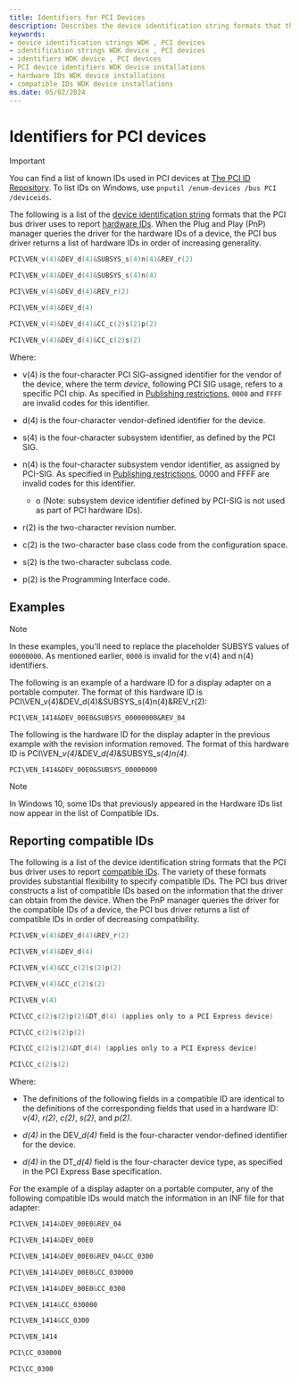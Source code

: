 ```yaml
---
title: Identifiers for PCI Devices
description: Describes the device identification string formats that the PCI bus driver uses to report hardware IDs.
keywords:
- device identification strings WDK , PCI devices
- identification strings WDK device , PCI devices
- identifiers WDK device , PCI devices
- PCI device identifiers WDK device installations
- hardware IDs WDK device installations
- compatible IDs WDK device installations
ms.date: 05/02/2024
---
```


# Identifiers for PCI devices

> [!IMPORTANT]
> You can find a list of known IDs used in PCI devices at [The PCI ID Repository](https://pci-ids.ucw.cz/). To list IDs on Windows, use `pnputil /enum-devices /bus PCI /deviceids`.

The following is a list of the [device identification string](device-identification-strings.md) formats that the PCI bus driver uses to report [hardware IDs](hardware-ids.md). When the Plug and Play (PnP) manager queries the driver for the hardware IDs of a device, the PCI bus driver returns a list of hardware IDs in order of increasing generality.

```cpp
PCI\VEN_v(4)&DEV_d(4)&SUBSYS_s(4)n(4)&REV_r(2)

PCI\VEN_v(4)&DEV_d(4)&SUBSYS_s(4)n(4)

PCI\VEN_v(4)&DEV_d(4)&REV_r(2)

PCI\VEN_v(4)&DEV_d(4)

PCI\VEN_v(4)&DEV_d(4)&CC_c(2)s(2)p(2)

PCI\VEN_v(4)&DEV_d(4)&CC_c(2)s(2)
```

Where:

- v(4) is the four-character PCI SIG-assigned identifier for the vendor of the device, where the term *device*, following PCI SIG usage, refers to a specific PCI chip. As specified in [Publishing restrictions](../dashboard/publishing-restrictions.md), `0000` and `FFFF` are invalid codes for this identifier.

- d(4) is the four-character vendor-defined identifier for the device.

- s(4) is the four-character subsystem identifier, as defined by the PCI SIG.

- n(4) is the four-character subsystem vendor identifier, as assigned by PCI-SIG. As specified in [Publishing restrictions](../dashboard/publishing-restrictions.md), 0000 and FFFF are invalid codes for this identifier.
    - o	(Note: subsystem device identifier defined by PCI-SIG is not used as part of PCI hardware IDs).

- r(2) is the two-character revision number.

- c(2) is the two-character base class code from the configuration space.

- s(2) is the two-character subclass code.

- p(2) is the Programming Interface code.

## Examples

> [!NOTE]
> In these examples, you'll need to replace the placeholder SUBSYS values of `00000000`. As mentioned earlier, `0000` is invalid for the v(4) and n(4) identifiers.

The following is an example of a hardware ID for a display adapter on a portable computer. The format of this hardware ID is PCI\\VEN_v(4)&DEV_d(4)&SUBSYS_s(4)n(4)&REV_r(2):

`PCI\VEN_1414&DEV_00E0&SUBSYS_00000000&REV_04`

The following is the hardware ID for the display adapter in the previous example with the revision information removed. The format of this hardware ID is PCI\\VEN_<em>v(4)</em>&DEV_<em>d(4)</em>&SUBSYS_*s(4)n(4).*

`PCI\VEN_1414&DEV_00E0&SUBSYS_00000000`

> [!NOTE]
> In Windows 10, some IDs that previously appeared in the Hardware IDs list now appear in the list of Compatible IDs.

## Reporting compatible IDs

The following is a list of the device identification string formats that the PCI bus driver uses to report [compatible IDs](compatible-ids.md). The variety of these formats provides substantial flexibility to specify compatible IDs. The PCI bus driver constructs a list of compatible IDs based on the information that the driver can obtain from the device. When the PnP manager queries the driver for the compatible IDs of a device, the PCI bus driver returns a list of compatible IDs in order of decreasing compatibility.

```cpp
PCI\VEN_v(4)&DEV_d(4)&REV_r(2)

PCI\VEN_v(4)&DEV_d(4)

PCI\VEN_v(4)&CC_c(2)s(2)p(2)

PCI\VEN_v(4)&CC_c(2)s(2)

PCI\VEN_v(4)

PCI\CC_c(2)s(2)p(2)&DT_d(4) (applies only to a PCI Express device)

PCI\CC_c(2)s(2)p(2)

PCI\CC_c(2)s(2)&DT_d(4) (applies only to a PCI Express device)

PCI\CC_c(2)s(2)
```

Where:

- The definitions of the following fields in a compatible ID are identical to the definitions of the corresponding fields that used in a hardware ID: *v(4)*, *r(2)*, *c(2)*, *s(2)*, and *p(2)*.

- *d(4)* in the DEV_*d(4)* field is the four-character vendor-defined identifier for the device.

- *d(4)* in the DT_*d(4)* field is the four-character device type, as specified in the PCI Express Base specification.

For the example of a display adapter on a portable computer, any of the following compatible IDs would match the information in an INF file for that adapter:

```cpp
PCI\VEN_1414&DEV_00E0&REV_04

PCI\VEN_1414&DEV_00E0

PCI\VEN_1414&DEV_00E0&REV_04&CC_0300

PCI\VEN_1414&DEV_00E0&CC_030000

PCI\VEN_1414&DEV_00E0&CC_0300

PCI\VEN_1414&CC_030000

PCI\VEN_1414&CC_0300

PCI\VEN_1414

PCI\CC_030000

PCI\CC_0300
```

